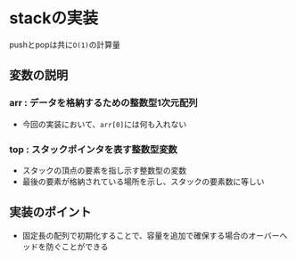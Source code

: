 # stackの実装

pushとpopは共に`O(1)`の計算量

## 変数の説明
### arr : データを格納するための整数型1次元配列
- 今回の実装において、`arr[0]`には何も入れない

### top : スタックポインタを表す整数型変数
- スタックの頂点の要素を指し示す整数型の変数
- 最後の要素が格納されている場所を示し、スタックの要素数に等しい

## 実装のポイント
- 固定長の配列で初期化することで、容量を追加で確保する場合のオーバーヘッドを防ぐことができる
